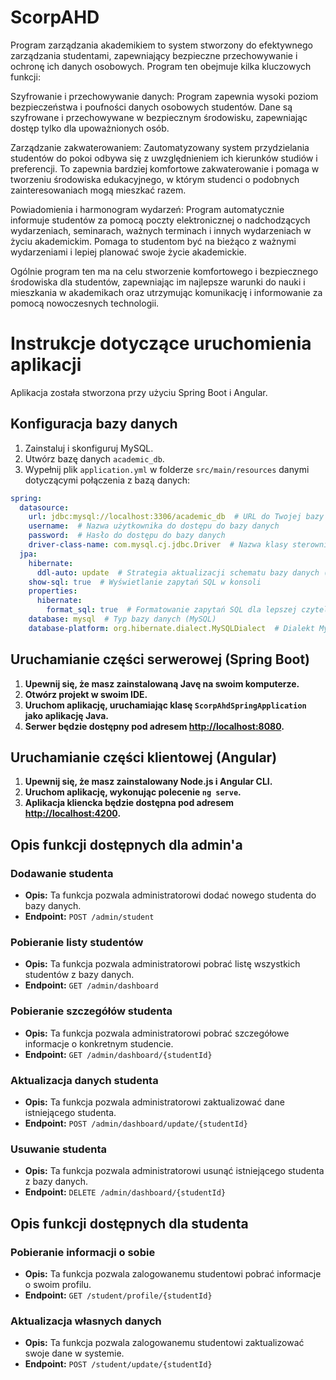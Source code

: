 # ScorpAHD
Program zarządzania akademikiem to system stworzony do efektywnego zarządzania studentami, zapewniający bezpieczne przechowywanie i ochronę ich danych osobowych. Program ten obejmuje kilka kluczowych funkcji:

Szyfrowanie i przechowywanie danych: Program zapewnia wysoki poziom bezpieczeństwa i poufności danych osobowych studentów. Dane są szyfrowane i przechowywane w bezpiecznym środowisku, zapewniając dostęp tylko dla upoważnionych osób.

Zarządzanie zakwaterowaniem: Zautomatyzowany system przydzielania studentów do pokoi odbywa się z uwzględnieniem ich kierunków studiów i preferencji. To zapewnia bardziej komfortowe zakwaterowanie i pomaga w tworzeniu środowiska edukacyjnego, w którym studenci o podobnych zainteresowaniach mogą mieszkać razem.

Powiadomienia i harmonogram wydarzeń: Program automatycznie informuje studentów za pomocą poczty elektronicznej o nadchodzących wydarzeniach, seminarach, ważnych terminach i innych wydarzeniach w życiu akademickim. Pomaga to studentom być na bieżąco z ważnymi wydarzeniami i lepiej planować swoje życie akademickie.

Ogólnie program ten ma na celu stworzenie komfortowego i bezpiecznego środowiska dla studentów, zapewniając im najlepsze warunki do nauki i mieszkania w akademikach oraz utrzymując komunikację i informowanie za pomocą nowoczesnych technologii.

# Instrukcje dotyczące uruchomienia aplikacji

Aplikacja została stworzona przy użyciu Spring Boot i Angular.

## Konfiguracja bazy danych

1. Zainstaluj i skonfiguruj MySQL.
2. Utwórz bazę danych `academic_db`.
3. Wypełnij plik `application.yml` w folderze `src/main/resources` danymi dotyczącymi połączenia z bazą danych:

```yaml
spring:
  datasource:
    url: jdbc:mysql://localhost:3306/academic_db  # URL do Twojej bazy danych MySQL
    username:  # Nazwa użytkownika do dostępu do bazy danych
    password:  # Hasło do dostępu do bazy danych
    driver-class-name: com.mysql.cj.jdbc.Driver  # Nazwa klasy sterownika dla MySQL
  jpa:
    hibernate:
      ddl-auto: update  # Strategia aktualizacji schematu bazy danych (update - automatyczna aktualizacja)
    show-sql: true  # Wyświetlanie zapytań SQL w konsoli
    properties:
      hibernate:
        format_sql: true  # Formatowanie zapytań SQL dla lepszej czytelności
    database: mysql  # Typ bazy danych (MySQL)
    database-platform: org.hibernate.dialect.MySQLDialect  # Dialekt MySQL dla Hibernate
```

## Uruchamianie części serwerowej (Spring Boot)

1. **Upewnij się, że masz zainstalowaną Javę na swoim komputerze.**
2. **Otwórz projekt w swoim IDE.**
3. **Uruchom aplikację, uruchamiając klasę `ScorpAhdSpringApplication` jako aplikację Java.**
4. **Serwer będzie dostępny pod adresem [http://localhost:8080](http://localhost:8080).**

## Uruchamianie części klientowej (Angular)

1. **Upewnij się, że masz zainstalowany Node.js i Angular CLI.**
2. **Uruchom aplikację, wykonując polecenie `ng serve`.**
3. **Aplikacja kliencka będzie dostępna pod adresem [http://localhost:4200](http://localhost:4200).**

## Opis funkcji dostępnych dla admin'a

### Dodawanie studenta

- **Opis:** Ta funkcja pozwala administratorowi dodać nowego studenta do bazy danych.
- **Endpoint:** `POST /admin/student`

### Pobieranie listy studentów

- **Opis:** Ta funkcja pozwala administratorowi pobrać listę wszystkich studentów z bazy danych.
- **Endpoint:** `GET /admin/dashboard`

### Pobieranie szczegółów studenta

- **Opis:** Ta funkcja pozwala administratorowi pobrać szczegółowe informacje o konkretnym studencie.
- **Endpoint:** `GET /admin/dashboard/{studentId}`

### Aktualizacja danych studenta

- **Opis:** Ta funkcja pozwala administratorowi zaktualizować dane istniejącego studenta.
- **Endpoint:** `POST /admin/dashboard/update/{studentId}`

### Usuwanie studenta

- **Opis:** Ta funkcja pozwala administratorowi usunąć istniejącego studenta z bazy danych.
- **Endpoint:** `DELETE /admin/dashboard/{studentId}`

## Opis funkcji dostępnych dla studenta

### Pobieranie informacji o sobie

- **Opis:** Ta funkcja pozwala zalogowanemu studentowi pobrać informacje o swoim profilu.
- **Endpoint:** `GET /student/profile/{studentId}`

### Aktualizacja własnych danych

- **Opis:** Ta funkcja pozwala zalogowanemu studentowi zaktualizować swoje dane w systemie.
- **Endpoint:** `POST /student/update/{studentId}`
